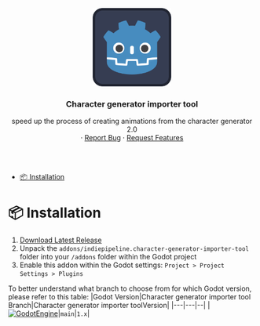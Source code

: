 <div align="center">
	<img src="icon.svg" alt="Logo" width="160" height="160">

<h3 align="center">Character generator importer tool</h3>

  <p align="center">
   speed up the process of creating animations from the character generator 2.0
	<br />
	·
	<a href="https://github.com/indie-pipeline/character-generator-importer-tool/issues/new?assignees=ninetailsrabbit&labels=%F0%9F%90%9B+bug&projects=&template=bug_report.md&title=">Report Bug</a>
	·
	<a href="https://github.com/indie-pipeline/character-generator-importer-tool/issues/new?assignees=ninetailsrabbit&labels=%E2%AD%90+feature&projects=&template=feature_request.md&title=">Request Features</a>
  </p>
</div>

<br>
<br>

- [📦 Installation](#-installation)

# 📦 Installation

1. [Download Latest Release](https://github.com/indie-pipeline/character-generator-importer-tool/releases/latest)
2. Unpack the `addons/indiepipeline.character-generator-importer-tool` folder into your `/addons` folder within the Godot project
3. Enable this addon within the Godot settings: `Project > Project Settings > Plugins`

To better understand what branch to choose from for which Godot version, please refer to this table:
|Godot Version|Character generator importer tool Branch|Character generator importer toolVersion|
|---|---|--|
|[![GodotEngine](https://img.shields.io/badge/Godot_4.3.x_stable-blue?logo=godotengine&logoColor=white)](https://godotengine.org/)|`main`|`1.x`|
